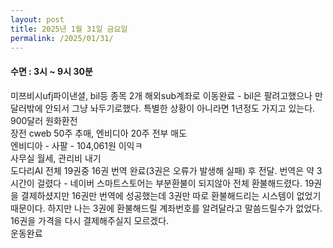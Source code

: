 ```yaml
---
layout: post
title: 2025년 1월 31일 금요일
permalink: /2025/01/31/
---
```

#### 수면 : 3시 ~ 9시 30분<br/>
미쯔비시ufj파이낸셜, bil등 종목 2개 해외sub계좌로 이동완료 - bil은 팔려고했으나 만달러밖에 안되서 그냥 놔두기로했다. 특별한 상황이 아니라면 1년정도 가지고 있는다.<br/>
900달러 원화환전<br/>
장전 cweb 50주 추매, 엔비디아 20주 전부 매도<br/>
엔비디아 - 사팔 - 104,061원 이익ㅋ<br/>
사무실 월세, 관리비 내기<br/>
도다리AI 전체 19권중 16권 번역 완료(3권은 오류가 발생해 실패) 후 전달. 번역은 약 3시간이 걸렸다 - 네이버 스마트스토어는 부분환불이 되지않아 전체 환불해드렸다. 19권을 결제하셨지만 16권만 번역에 성공했는데 3권만 따로 환불해드리는 시스템이 없었기 때문이다. 하지만 나는 3권에 환불해드릴 계좌번호를 알려달라고 말씀드릴수가 없었다. 16권을 가격을 다시 결제해주실지 모르겠다.<br/>
운동완료